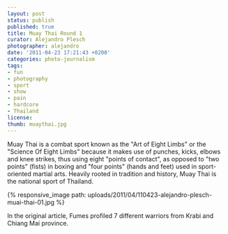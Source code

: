 ```yaml
---
layout: post
status: publish
published: true
title: Muay Thai Round 1
curator: Alejandro Plesch
photographer: alejandro
date: '2011-04-23 17:21:43 +0200'
categories: photo-journalism
tags:
- fun
- photography
- sport
- show
- pain
- hardcore
- Thailand
license:
thumb: muaythai.jpg
---
```


Muay Thai is a combat sport known as the "Art of Eight Limbs" or the "Science Of Eight Limbs" because it makes use of punches, kicks, elbows and knee strikes, thus using eight "points of contact", as opposed to "two points" (fists) in boxing and "four points" (hands and feet) used in sport-oriented martial arts. Heavily rooted in tradition and history, Muay Thai is the national sport of Thailand.   

{% responsive_image path: uploads/2011/04/110423-alejandro-plesch-muai-thai-01.jpg %}

In the original article, Fumes profiled 7 different warriors from Krabi and Chiang Mai province.
